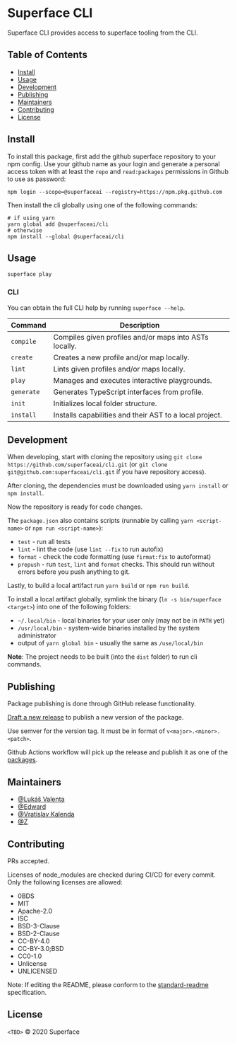 # Superface CLI

Superface CLI provides access to superface tooling from the CLI.

## Table of Contents

- [Install](#install)
- [Usage](#usage)
- [Development](#development)
- [Publishing](#publishing)
- [Maintainers](#maintainers)
- [Contributing](#contributing)
- [License](#license)

## Install

To install this package, first add the github superface repository to your npm config. Use your github name as your login and generate a personal access token with at least the `repo` and `read:packages` permissions in Github to use as password:

```
npm login --scope=@superfaceai --registry=https://npm.pkg.github.com
```

Then install the cli globally using one of the following commands:

```shell
# if using yarn
yarn global add @superfaceai/cli
# otherwise
npm install --global @superfaceai/cli
```

## Usage

```
superface play
```

### CLI

You can obtain the full CLI help by running `superface --help`.

 Command | Description
---------|-------------
`compile`| Compiles given profiles and/or maps into ASTs locally.
 `create`| Creates a new profile and/or map locally.
 `lint`  | Lints given profiles and/or maps locally.
 `play`  | Manages and executes interactive playgrounds.
 `generate` | Generates TypeScript interfaces from profile.
 `init`  | Initializes local folder structure.
 `install`| Installs capabilities and their AST to a local project.

## Development

When developing, start with cloning the repository using `git clone https://github.com/superfaceai/cli.git` (or `git clone git@github.com:superfaceai/cli.git` if you have repository access).

After cloning, the dependencies must be downloaded using `yarn install` or `npm install`.

Now the repository is ready for code changes.

The `package.json` also contains scripts (runnable by calling `yarn <script-name>` or `npm run <script-name>`):
- `test` - run all tests
- `lint` - lint the code (use `lint --fix` to run autofix)
- `format` - check the code formatting (use `firmat:fix` to autoformat)
- `prepush` - run `test`, `lint` and `format` checks. This should run without errors before you push anything to git.

Lastly, to build a local artifact run `yarn build` or `npm run build`.

To install a local artifact globally, symlink the binary (`ln -s bin/superface <target>`) into one of the following folders:

- `~/.local/bin` - local binaries for your user only (may not be in `PATH` yet)
- `/usr/local/bin` - system-wide binaries installed by the system administrator
- output of `yarn global bin` - usually the same as `/use/local/bin`

**Note**: The project needs to be built (into the `dist` folder) to run cli commands.

## Publishing

Package publishing is done through GitHub release functionality.

[Draft a new release](https://github.com/superfaceai/cli/releases/new) to publish a new version of the package.

Use semver for the version tag. It must be in format of `v<major>.<minor>.<patch>`.

Github Actions workflow will pick up the release and publish it as one of the [packages](https://github.com/superfaceai/cli/packages).

## Maintainers

- [@Lukáš Valenta](https://github.com/lukas-valenta)
- [@Edward](https://github.com/TheEdward162)
- [@Vratislav Kalenda](https://github.com/Vratislav)
- [@Z](https://github.com/zdne)

## Contributing

PRs accepted.

Licenses of node_modules are checked during CI/CD for every commit. Only the following licenses are allowed:

- 0BDS
- MIT
- Apache-2.0
- ISC
- BSD-3-Clause
- BSD-2-Clause
- CC-BY-4.0
- CC-BY-3.0;BSD
- CC0-1.0
- Unlicense
- UNLICENSED

Note: If editing the README, please conform to the [standard-readme](https://github.com/RichardLitt/standard-readme) specification.

## License

`<TBD>` © 2020 Superface

